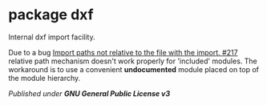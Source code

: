 # package dxf

Internal dxf import facility.

Due to a bug [Import paths not relative to the file with the import. #217](https://github.com/openscad/openscad/issues/217#issuecomment-136832010)
relative path mechanism doesn't work properly for 'included' modules. The
workaround is to use a convenient __undocumented__ module placed on top of
the module hierarchy.


*Published under __GNU General Public License v3__*

